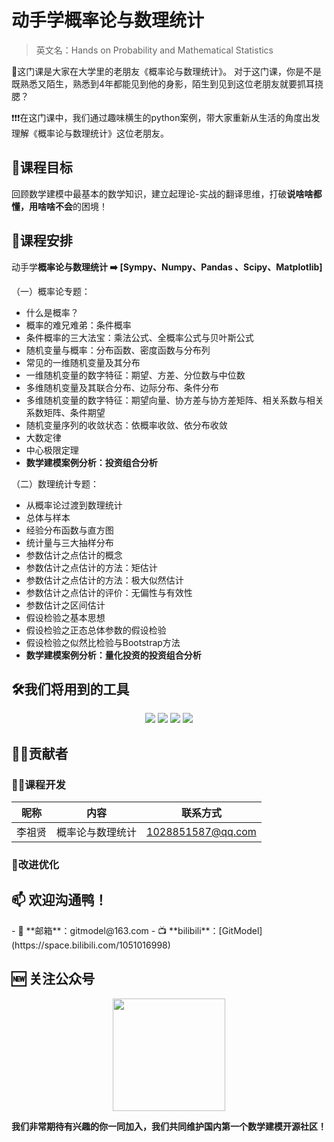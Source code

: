 # 动手学概率论与数理统计
> 英文名：Hands on Probability and Mathematical Statistics

👋这门课是大家在大学里的老朋友《概率论与数理统计》。 对于这门课，你是不是既熟悉又陌生，熟悉到4年都能见到他的身影，陌生到见到这位老朋友就要抓耳挠腮？

❗❗❗在这门课中，我们通过趣味横生的python案例，带大家重新从生活的角度出发理解《概率论与数理统计》这位老朋友。

## 🎯课程目标
回顾数学建模中最基本的数学知识，建立起理论-实战的翻译思维，打破**说啥啥都懂，用啥啥不会**的困境！

## 📆课程安排
动手学**概率论与数理统计 ➡️ [Sympy、Numpy、Pandas 、Scipy、Matplotlib]**

（一）概率论专题：
- 什么是概率？
- 概率的难兄难弟：条件概率
- 条件概率的三大法宝：乘法公式、全概率公式与贝叶斯公式
- 随机变量与概率：分布函数、密度函数与分布列
- 常见的一维随机变量及其分布
- 一维随机变量的数字特征：期望、方差、分位数与中位数
- 多维随机变量及其联合分布、边际分布、条件分布
- 多维随机变量的数字特征：期望向量、协方差与协方差矩阵、相关系数与相关系数矩阵、条件期望
- 随机变量序列的收敛状态：依概率收敛、依分布收敛
- 大数定律
- 中心极限定理
- **数学建模案例分析：投资组合分析**

（二）数理统计专题：
- 从概率论过渡到数理统计
- 总体与样本
- 经验分布函数与直方图
- 统计量与三大抽样分布
- 参数估计之点估计的概念
- 参数估计之点估计的方法：矩估计
- 参数估计之点估计的方法：极大似然估计
- 参数估计之点估计的评价：无偏性与有效性
- 参数估计之区间估计
- 假设检验之基本思想
- 假设检验之正态总体参数的假设检验
- 假设检验之似然比检验与Bootstrap方法
- **数学建模案例分析：量化投资的投资组合分析**

## 🛠️我们将用到的工具
<p align='center'>
<img src="https://img.shields.io/badge/Python-3.8-brightgreen"> <img src="https://img.shields.io/badge/Numpy-1.22-brightgreen"> <img src="https://img.shields.io/badge/Scipy-1.8.1-brightgreen"> <img src="https://img.shields.io/badge/Matplotlib-3.5.1-brightgreen">
</p>

## 🧑‍💻贡献者
### 🧑‍🔧课程开发
| 昵称 | 内容           | 联系方式                                  |
| ------ | ---------------- | --------------------------------------------- |
| 李祖贤 | 概率论与数理统计 |1028851587@qq.com|

### 🧩改进优化

<h2 align='left'><b>📫 欢迎沟通鸭！</b></h2>
- 📧 **邮箱**：gitmodel@163.com
- 📺 **bilibili**：[GitModel](https://space.bilibili.com/1051016998)

<h2 align='left'><b>🆕 关注公众号</b></h2>
<p align='center'>
    <a href='https://space.bilibili.com/1051016998'>
        <img src="https://leolee.oss-cn-shenzhen.aliyuncs.com/2022-09-11-141719.jpg" width = "180" height = "180">
    </a>
</p>

**我们非常期待有兴趣的你一同加入，我们共同维护国内第一个数学建模开源社区！**
